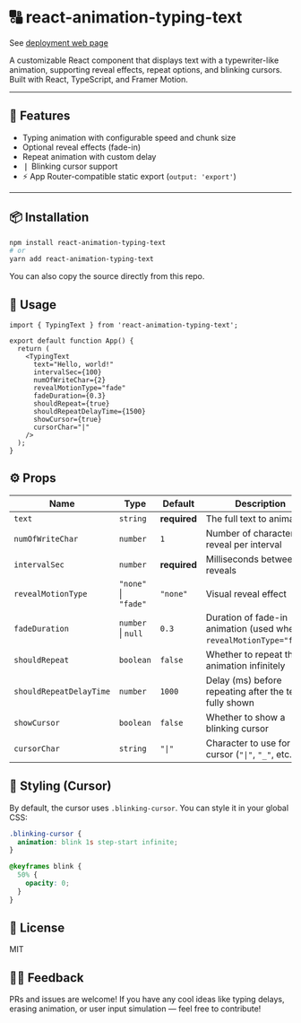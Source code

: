 # 🔠 react-animation-typing-text

See [deployment web page](https://indianapoly.github.io/react-animation-typing-text/)

A customizable React component that displays text with a typewriter-like animation, supporting reveal effects, repeat options, and blinking cursors. Built with React, TypeScript, and Framer Motion.

---

## 🚀 Features

- Typing animation with configurable speed and chunk size
- Optional reveal effects (fade-in)
- Repeat animation with custom delay
- ❘ Blinking cursor support
- ⚡ App Router-compatible static export (`output: 'export'`)

---

## 📦 Installation

```bash
npm install react-animation-typing-text
# or
yarn add react-animation-typing-text
```

You can also copy the source directly from this repo.

## 🧩 Usage

```tsx
import { TypingText } from 'react-animation-typing-text';

export default function App() {
  return (
    <TypingText
      text="Hello, world!"
      intervalSec={100}
      numOfWriteChar={2}
      revealMotionType="fade"
      fadeDuration={0.3}
      shouldRepeat={true}
      shouldRepeatDelayTime={1500}
      showCursor={true}
      cursorChar="|"
    />
  );
}
```

## ⚙️ Props

| Name | Type | Default | Description |
|------|------|---------|-------------|
| `text` | `string` | **required** | The full text to animate |
| `numOfWriteChar` | `number` | `1` | Number of characters to reveal per interval |
| `intervalSec` | `number` | **required** | Milliseconds between reveals |
| `revealMotionType` | `"none"` \| `"fade"` | `"none"` | Visual reveal effect |
| `fadeDuration` | `number` \| `null` | `0.3` | Duration of fade-in animation (used when `revealMotionType="fade"`) |
| `shouldRepeat` | `boolean` | `false` | Whether to repeat the animation infinitely |
| `shouldRepeatDelayTime` | `number` | `1000` | Delay (ms) before repeating after the text is fully shown |
| `showCursor` | `boolean` | `false` | Whether to show a blinking cursor |
| `cursorChar` | `string` | `"\|"` | Character to use for cursor (`"\|"`, `"_"`, etc.) |

## 🎨 Styling (Cursor)

By default, the cursor uses `.blinking-cursor`. You can style it in your global CSS:

```css
.blinking-cursor {
  animation: blink 1s step-start infinite;
}

@keyframes blink {
  50% {
    opacity: 0;
  }
}
```

## 📄 License

MIT

## 🙋‍♂️ Feedback

PRs and issues are welcome! If you have any cool ideas like typing delays, erasing animation, or user input simulation — feel free to contribute!